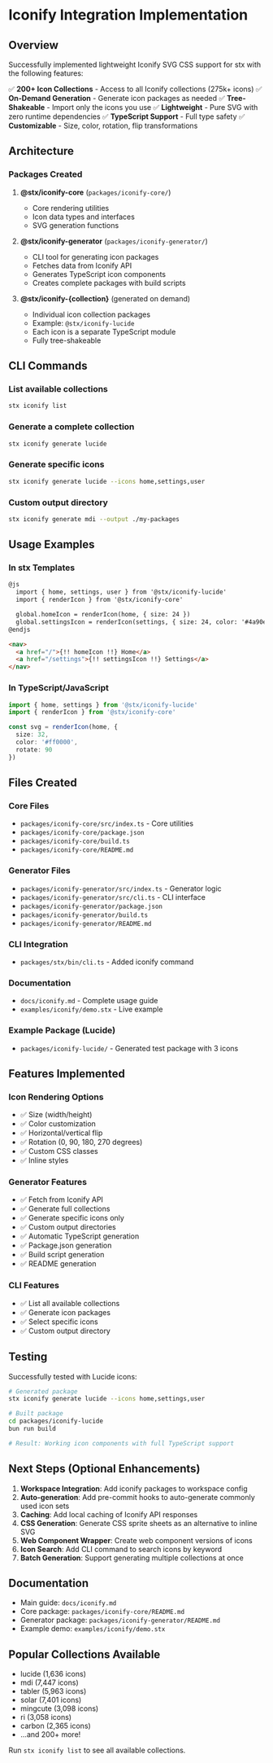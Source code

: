 # Iconify Integration Implementation

## Overview

Successfully implemented lightweight Iconify SVG CSS support for stx with the following features:

✅ **200+ Icon Collections** - Access to all Iconify collections (275k+ icons)
✅ **On-Demand Generation** - Generate icon packages as needed
✅ **Tree-Shakeable** - Import only the icons you use
✅ **Lightweight** - Pure SVG with zero runtime dependencies
✅ **TypeScript Support** - Full type safety
✅ **Customizable** - Size, color, rotation, flip transformations

## Architecture

### Packages Created

1. **@stx/iconify-core** (`packages/iconify-core/`)
   - Core rendering utilities
   - Icon data types and interfaces
   - SVG generation functions

2. **@stx/iconify-generator** (`packages/iconify-generator/`)
   - CLI tool for generating icon packages
   - Fetches data from Iconify API
   - Generates TypeScript icon components
   - Creates complete packages with build scripts

3. **@stx/iconify-{collection}** (generated on demand)
   - Individual icon collection packages
   - Example: `@stx/iconify-lucide`
   - Each icon is a separate TypeScript module
   - Fully tree-shakeable

## CLI Commands

### List available collections
```bash
stx iconify list
```

### Generate a complete collection
```bash
stx iconify generate lucide
```

### Generate specific icons
```bash
stx iconify generate lucide --icons home,settings,user
```

### Custom output directory
```bash
stx iconify generate mdi --output ./my-packages
```

## Usage Examples

### In stx Templates

```html
@js
  import { home, settings, user } from '@stx/iconify-lucide'
  import { renderIcon } from '@stx/iconify-core'

  global.homeIcon = renderIcon(home, { size: 24 })
  global.settingsIcon = renderIcon(settings, { size: 24, color: '#4a90e2' })
@endjs

<nav>
  <a href="/">{!! homeIcon !!} Home</a>
  <a href="/settings">{!! settingsIcon !!} Settings</a>
</nav>
```

### In TypeScript/JavaScript

```typescript
import { home, settings } from '@stx/iconify-lucide'
import { renderIcon } from '@stx/iconify-core'

const svg = renderIcon(home, {
  size: 32,
  color: '#ff0000',
  rotate: 90
})
```

## Files Created

### Core Files
- `packages/iconify-core/src/index.ts` - Core utilities
- `packages/iconify-core/package.json`
- `packages/iconify-core/build.ts`
- `packages/iconify-core/README.md`

### Generator Files
- `packages/iconify-generator/src/index.ts` - Generator logic
- `packages/iconify-generator/src/cli.ts` - CLI interface
- `packages/iconify-generator/package.json`
- `packages/iconify-generator/build.ts`
- `packages/iconify-generator/README.md`

### CLI Integration
- `packages/stx/bin/cli.ts` - Added iconify command

### Documentation
- `docs/iconify.md` - Complete usage guide
- `examples/iconify/demo.stx` - Live example

### Example Package (Lucide)
- `packages/iconify-lucide/` - Generated test package with 3 icons

## Features Implemented

### Icon Rendering Options
- ✅ Size (width/height)
- ✅ Color customization
- ✅ Horizontal/vertical flip
- ✅ Rotation (0, 90, 180, 270 degrees)
- ✅ Custom CSS classes
- ✅ Inline styles

### Generator Features
- ✅ Fetch from Iconify API
- ✅ Generate full collections
- ✅ Generate specific icons only
- ✅ Custom output directories
- ✅ Automatic TypeScript generation
- ✅ Package.json generation
- ✅ Build script generation
- ✅ README generation

### CLI Features
- ✅ List all available collections
- ✅ Generate icon packages
- ✅ Select specific icons
- ✅ Custom output directory

## Testing

Successfully tested with Lucide icons:
```bash
# Generated package
stx iconify generate lucide --icons home,settings,user

# Built package
cd packages/iconify-lucide
bun run build

# Result: Working icon components with full TypeScript support
```

## Next Steps (Optional Enhancements)

1. **Workspace Integration**: Add iconify packages to workspace config
2. **Auto-generation**: Add pre-commit hooks to auto-generate commonly used icon sets
3. **Caching**: Add local caching of Iconify API responses
4. **CSS Generation**: Generate CSS sprite sheets as an alternative to inline SVG
5. **Web Component Wrapper**: Create web component versions of icons
6. **Icon Search**: Add CLI command to search icons by keyword
7. **Batch Generation**: Support generating multiple collections at once

## Documentation

- Main guide: `docs/iconify.md`
- Core package: `packages/iconify-core/README.md`
- Generator package: `packages/iconify-generator/README.md`
- Example demo: `examples/iconify/demo.stx`

## Popular Collections Available

- lucide (1,636 icons)
- mdi (7,447 icons)
- tabler (5,963 icons)
- solar (7,401 icons)
- mingcute (3,098 icons)
- ri (3,058 icons)
- carbon (2,365 icons)
- ...and 200+ more!

Run `stx iconify list` to see all available collections.
